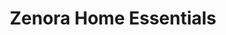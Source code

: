 ---
title: "Zenora Home Essentials"
url: /edakkattukayattam/zenora-home-essentials/
shop: furniture
---